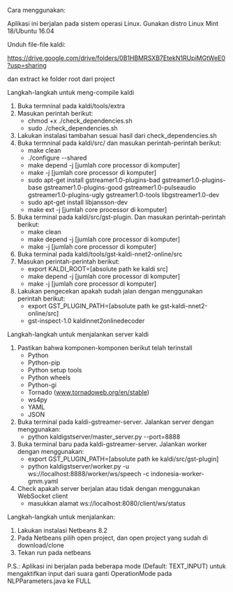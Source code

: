Cara menggunakan:

Aplikasi ini berjalan pada sistem operasi Linux. Gunakan distro Linux Mint 18/Ubuntu 16.04

Unduh file-file kaldi:

https://drive.google.com/drive/folders/0B1HBMRSXB7EtekN1RUpiMGtWeE0?usp=sharing

dan extract ke folder root dari project


Langkah-langkah untuk meng-compile kaldi
1. Buka termninal pada kaldi/tools/extra
2. Masukan perintah berikut:
	- chmod +x ./check_dependencies.sh
	- sudo ./check_dependencies.sh
3. Lakukan instalasi tambahan sesuai hasil dari check_dependencies.sh
4. Buka termninal pada kaldi/src/ dan masukan perintah-perintah berikut:
	- make clean
	- ./configure --shared
	- make depend -j [jumlah core processor di komputer]
	- make -j [jumlah core processor di komputer]
	- sudo apt-get install gstreamer1.0-plugins-bad  gstreamer1.0-plugins-base gstreamer1.0-plugins-good  gstreamer1.0-pulseaudio  gstreamer1.0-plugins-ugly  gstreamer1.0-tools libgstreamer1.0-dev
	- sudo apt-get install libjansson-dev
	- make ext -j [jumlah core processor di komputer]
5. Buka terminal pada kaldi/src/gst-plugin. Dan masukan perintah-perintah berikut:
	- make clean
	- make depend -j [jumlah core processor di komputer]
	- make -j [jumlah core processor di komputer]
6. Buka terminal pada kaldi/tools/gst-kaldi-nnet2-online/src
7. Masukan perintah-perintah berikut:
	- export KALDI_ROOT=[absolute path ke kaldi src]
	- make depend -j [jumlah core processor di komputer]
	- make -j [jumlah core processor di komputer]
8. Lakukan pengecekan apakah sudah jalan dengan menggunakan perintah berikut:
	- export GST_PLUGIN_PATH=[absolute path ke gst-kaldi-nnet2-online/src]
	- gst-inspect-1.0 kaldinnet2onlinedecoder

Langkah-langkah untuk menjalankan server kaldi
1. Pastikan bahwa komponen-komponen berikut telah terinstall
	- Python
	- Python-pip
	- Python setup tools
	- Python wheels
	- Python-gi
	- Tornado (www.tornadoweb.org/en/stable)
	- ws4py
	- YAML
	- JSON
2. Buka terminal pada kaldi-gstreamer-server. Jalankan server dengan menggunakan:
	- python kaldigstserver/master_server.py --port=8888
3. Buka terminal baru pada kaldi-gstreamer-server. Jalankan worker dengan menggunakan:
	- export GST_PLUGIN_PATH=[absolute path ke kaldi/src/gst-plugin]
	- python kaldigstserver/worker.py -u ws://localhost:8888/worker/ws/speech -c indonesia-worker-gmm.yaml
4. Check apakah server berjalan atau tidak dengan menggunakan WebSocket client
	- masukkan alamat ws://localhost:8080/client/ws/status

Langkah-langkah untuk menjalankan:
1. Lakukan instalasi Netbeans 8.2
2. Pada Netbeans pilih open project, dan open project yang sudah di download/clone
3. Tekan run pada netbeans

P.S.: Aplikasi ini berjalan pada beberapa mode (Default: TEXT_INPUT) untuk mengaktifkan input dari suara ganti OperationMode pada NLPParameters.java ke FULL
